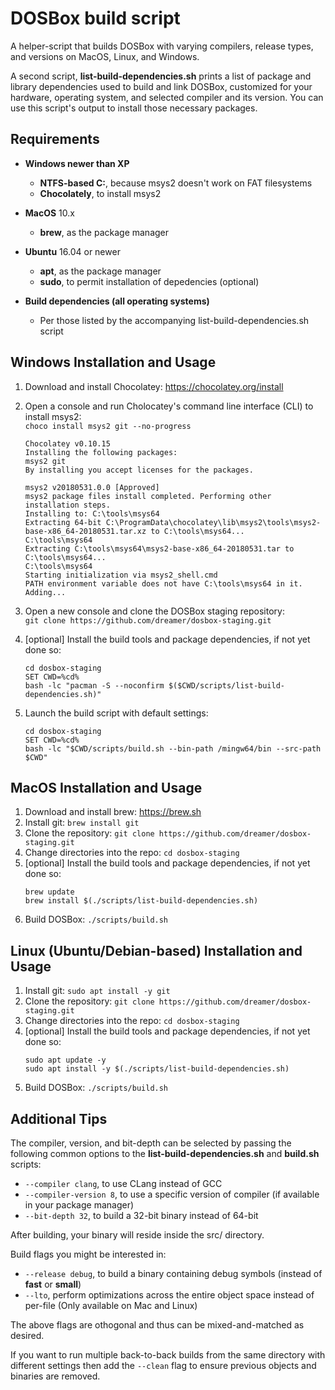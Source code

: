 # DOSBox build script

A helper-script that builds DOSBox with varying compilers, release types, and versions
on MacOS, Linux, and Windows.

A second script, **list-build-dependencies.sh** prints a list of package and library
dependencies used to build and link DOSBox, customized for your hardware, operating system,
and selected compiler and its version.  You can use this script's output to install
those necessary packages.

## Requirements

- **Windows newer than XP**
    - **NTFS-based C:**, because msys2 doesn't work on FAT filesystems
	- **Chocolately**, to install msys2

- **MacOS** 10.x
	- **brew**, as the package manager

- **Ubuntu** 16.04 or newer
	- **apt**, as the package manager
	- **sudo**, to permit installation of depedencies (optional) 

- **Build dependencies (all operating systems)**
    - Per those listed by the accompanying list-build-dependencies.sh script

## Windows Installation and Usage

1. Download and install Chocolatey: https://chocolatey.org/install
1. Open a console and run Cholocatey's command line interface (CLI) to install msys2:  
   `choco install msys2 git --no-progress`

    ```
    Chocolatey v0.10.15
    Installing the following packages:
    msys2 git
    By installing you accept licenses for the packages.
    
   msys2 v20180531.0.0 [Approved]
   msys2 package files install completed. Performing other installation steps.
   Installing to: C:\tools\msys64
   Extracting 64-bit C:\ProgramData\chocolatey\lib\msys2\tools\msys2-base-x86_64-20180531.tar.xz to C:\tools\msys64...
   C:\tools\msys64
   Extracting C:\tools\msys64\msys2-base-x86_64-20180531.tar to C:\tools\msys64...
   C:\tools\msys64
   Starting initialization via msys2_shell.cmd
   PATH environment variable does not have C:\tools\msys64 in it. Adding...
   ```

1. Open a new console and clone the DOSBox staging repository:  
   `git clone https://github.com/dreamer/dosbox-staging.git`

1. [optional] Install the build tools and package dependencies, if not yet done so:
   ``` shell
   cd dosbox-staging
   SET CWD=%cd%
   bash -lc "pacman -S --noconfirm $($CWD/scripts/list-build-dependencies.sh)"
   ```

1. Launch the build script with default settings:
   ``` shell
   cd dosbox-staging
   SET CWD=%cd%
   bash -lc "$CWD/scripts/build.sh --bin-path /mingw64/bin --src-path $CWD"
   ```

## MacOS Installation and Usage

1. Download and install brew: https://brew.sh
1. Install git: `brew install git`
1. Clone the repository: `git clone https://github.com/dreamer/dosbox-staging.git`
1. Change directories into the repo: `cd dosbox-staging`
1. [optional] Install the build tools and package dependencies, if not yet done so:
   ``` shell
   brew update
   brew install $(./scripts/list-build-dependencies.sh)
   ```
1. Build DOSBox: `./scripts/build.sh`

## Linux (Ubuntu/Debian-based) Installation and Usage

1. Install git: `sudo apt install -y git`
1. Clone the repository: `git clone https://github.com/dreamer/dosbox-staging.git`
1. Change directories into the repo: `cd dosbox-staging`
1. [optional] Install the build tools and package dependencies, if not yet done so:
   ``` shell
   sudo apt update -y
   sudo apt install -y $(./scripts/list-build-dependencies.sh)
   ```
1. Build DOSBox: `./scripts/build.sh`

## Additional Tips

The compiler, version, and bit-depth can be selected by passing the following common
options to the **list-build-dependencies.sh** and **build.sh** scripts:
* `--compiler clang`, to use CLang instead of GCC
* `--compiler-version 8`, to use a specific version of compiler (if available in your package manager)
* `--bit-depth 32`, to build a 32-bit binary instead of 64-bit

After building, your binary will reside inside the src/ directory.

Build flags you might be interested in:
* `--release debug`, to build a binary containing debug symbols (instead of **fast** or **small**)
* `--lto`, perform optimizations across the entire object space instead of per-file (Only available on Mac and Linux)

The above flags are othogonal and thus can be mixed-and-matched as desired.

If you want to run multiple back-to-back builds from the same directory with different settings then
add the `--clean` flag to ensure previous objects and binaries are removed.

